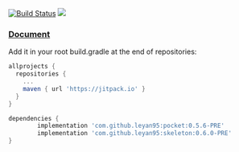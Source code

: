 [![Build Status](https://travis-ci.org/leyan95/skeleton.svg?branch=master)](https://travis-ci.org/leyan95/skeleton) 
[![](https://jitpack.io/v/leyan95/skeleton.svg)](https://jitpack.io/#leyan95/skeleton)
### [Document](https://www.yuque.com/shusheng/suibqb/rxi3sd)

Add it in your root build.gradle at the end of repositories:
```groovy
allprojects {
  repositories {
    ...
    maven { url 'https://jitpack.io' }
  }
}

dependencies {
        implementation 'com.github.leyan95:pocket:0.5.6-PRE'
        implementation 'com.github.leyan95:skeleton:0.6.0-PRE'
}  
```
